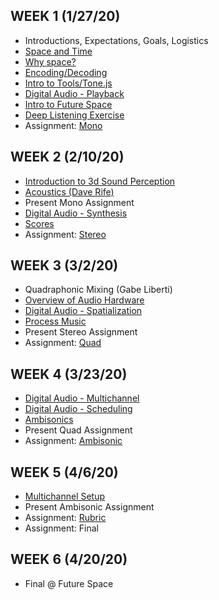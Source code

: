 ## WEEK 1 (1/27/20)

* Introductions, Expectations, Goals, Logistics
* [Space and Time](./modules/space_and_time.md)
* [Why space?](./modules/why_space.md)
* [Encoding/Decoding](./modules/encoding_decoding.md)
* [Intro to Tools/Tone.js](./modules/intro_to_tone.md)
* [Digital Audio - Playback](./modules/digital_audio/playback.md)
* [Intro to Future Space](https://docs.google.com/presentation/d/11qJVtJ4fVxGIO6khNQCaPZeDPrM8TWvSakNJOPg_cyg/edit#slide=id.g76a701259f_0_32)
* [Deep Listening Exercise](./activities/rhythm_circle.md)
* Assignment: [Mono](./assignments/mono.md)

## WEEK 2 (2/10/20)

* [Introduction to 3d Sound Perception](./modules/3d_sound_perception.md)
* [Acoustics (Dave Rife)](https://docs.google.com/presentation/d/1o4yWg_ywl3SuF9casINW8GdZBOcn3FZ0NXqCUyEs_dc/edit#slide=id.g5057168764_0_16)
* Present Mono Assignment
* [Digital Audio - Synthesis](./modules/digital_audio/synthesis.md)
* [Scores](./modules/scores.md)
* Assignment: [Stereo](./assignments/stereo.md)

## WEEK 3 (3/2/20)

* Quadraphonic Mixing (Gabe Liberti)
* [Overview of Audio Hardware](./modules/digital_audio/hardware.md)
* [Digital Audio - Spatialization](./modules/digital_audio/spatialization_routing.md)
* [Process Music](./modules/process_music.md)
* Present Stereo Assignment
* Assignment: [Quad](./assignments/quad.md)

## WEEK 4 (3/23/20)

* [Digital Audio - Multichannel](./modules/digital_audio/multichannel.md)
* [Digital Audio - Scheduling](./modules/digital_audio/scheduling.md)
* [Ambisonics](./modules/digital_audio/ambisonic.md)
* Present Quad Assignment
* Assignment: [Ambisonic](./assignments/ambisonic.md)

## WEEK 5 (4/6/20)

* [Multichannel Setup](./modules/digital_audio/multichannel.md)
* Present Ambisonic Assignment
* Assignment: [Rubric](./assignments/rubric.md)
* Assignment: Final

## WEEK 6 (4/20/20)

* Final @ Future Space
